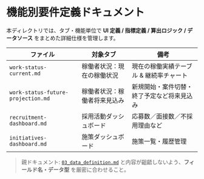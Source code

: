 # 機能別要件定義ドキュメント

本ディレクトリでは、タブ・機能単位で **UI 定義 / 指標定義 / 算出ロジック / データソース** をまとめた詳細仕様を管理します。

| ファイル | 対象タブ | 備考 |
|----------|----------|------|
| `work-status-current.md` | 稼働者状況：現在の稼働状況 | 現在の稼働実績テーブル & 継続率チャート |
| `work-status-future-projection.md` | 稼働者状況：稼働者将来見込み | 新規開始・案件切替・終了予定など将来見込み |
| `recruitment-dashboard.md` | 採用活動ダッシュボード | 応募数／面接数／不採用理由など |
| `initiatives-dashboard.md` | 施策ダッシュボード | 施策一覧・履歴管理 |

> 親ドキュメント: [`03_data_definition.md`](../03_data_definition.md) と内容が齟齬しないよう、**フィールド名・データ型** を厳密に合わせること。 